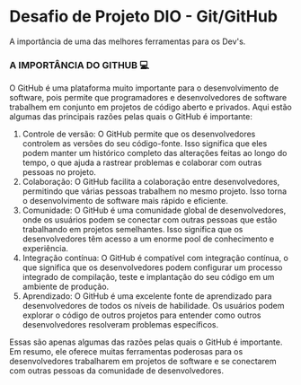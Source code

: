 # Desafio de Projeto DIO - Git/GitHub

A importância de uma das melhores ferramentas para os Dev's.



 


### A IMPORTÂNCIA DO GITHUB 💻



O GitHub é uma plataforma muito importante para o desenvolvimento de software, pois permite que programadores e desenvolvedores de software trabalhem em conjunto em projetos de código aberto e privados. Aqui estão algumas das principais razões pelas quais o GitHub é importante:

1. Controle de versão: O GitHub permite que os desenvolvedores controlem as versões do seu código-fonte. Isso significa que eles podem manter um histórico completo das alterações feitas ao longo do tempo, o que ajuda a rastrear problemas e colaborar com outras pessoas no projeto.
2. Colaboração: O GitHub facilita a colaboração entre desenvolvedores, permitindo que várias pessoas trabalhem no mesmo projeto. Isso torna o desenvolvimento de software mais rápido e eficiente.
3. Comunidade: O GitHub é uma comunidade global de desenvolvedores, onde os usuários podem se conectar com outras pessoas que estão trabalhando em projetos semelhantes. Isso significa que os desenvolvedores têm acesso a um enorme pool de conhecimento e experiência.
4. Integração contínua: O GitHub é compatível com integração contínua, o que significa que os desenvolvedores podem configurar um processo integrado de compilação, teste e implantação do seu código em um ambiente de produção.
5. Aprendizado: O GitHub é uma excelente fonte de aprendizado para desenvolvedores de todos os níveis de habilidade. Os usuários podem explorar o código de outros projetos para entender como outros desenvolvedores resolveram problemas específicos.

Essas são apenas algumas das razões pelas quais o GitHub é importante. Em resumo, ele oferece muitas ferramentas poderosas para os desenvolvedores trabalharem em projetos de software e se conectarem com outras pessoas da comunidade de desenvolvedores.
